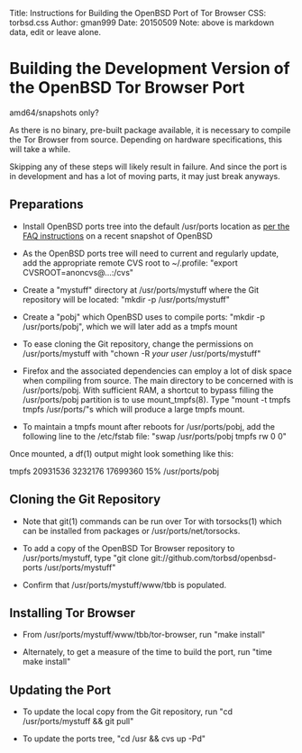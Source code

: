 Title: Instructions for Building the OpenBSD Port of Tor Browser
CSS: torbsd.css
Author: gman999
Date: 20150509
Note: above is markdown data, edit or leave alone.

# Building the Development Version of the OpenBSD Tor Browser Port #

amd64/snapshots only?

As there is no binary, pre-built package available, it is necessary to compile the Tor Browser from source. Depending on hardware specifications, this will take a while.

Skipping any of these steps will likely result in failure. And since the port is in development and has a lot of moving parts, it may just break anyways.

## Preparations ##

* Install OpenBSD ports tree into the default /usr/ports location as [per the FAQ instructions](http://www.openbsd.org/anoncvs.html) on a recent snapshot of OpenBSD

* As the OpenBSD ports tree will need to current and regularly update, add the appropriate remote CVS root to ~/.profile: "export CVSROOT=anoncvs@...:/cvs"

* Create a "mystuff" directory at /usr/ports/mystuff where the Git repository will be located: "mkdir -p /usr/ports/mystuff"

* Create a "pobj" which OpenBSD uses to compile ports: "mkdir -p /usr/ports/pobj", which we will later add as a tmpfs mount

* To ease cloning the Git repository, change the permissions on /usr/ports/mystuff with "chown -R _your user_ /usr/ports/mystuff"

* Firefox and the associated dependencies can employ a lot of disk space when compiling from source.  The main directory to be concerned with is /usr/ports/pobj. With sufficient RAM, a shortcut to bypass filling the /usr/ports/pobj partition is to use mount_tmpfs(8). Type "mount -t tmpfs tmpfs /usr/ports/"s which will produce a large tmpfs mount.

* To maintain a tmpfs mount after reboots for /usr/ports/pobj, add the following line to the /etc/fstab file: "swap /usr/ports/pobj tmpfs rw 0 0"

Once mounted, a df(1) output might look something like this:

tmpfs         20931536   3232176  17699360    15%    /usr/ports/pobj

## Cloning the Git Repository ##

* Note that git(1) commands can be run over Tor with torsocks(1) which can be installed from packages or /usr/ports/net/torsocks.

* To add a copy of the OpenBSD Tor Browser repository to /usr/ports/mystuff, type "git clone git://github.com/torbsd/openbsd-ports /usr/ports/mystuff"

* Confirm that /usr/ports/mystuff/www/tbb is populated.

## Installing Tor Browser ##

* From /usr/ports/mystuff/www/tbb/tor-browser, run "make install"

* Alternately, to get a measure of the time to build the port, run "time make install"

## Updating the Port ##

* To update the local copy from the Git repository, run "cd /usr/ports/mystuff && git pull"

* To update the ports tree, "cd /usr && cvs up -Pd"
